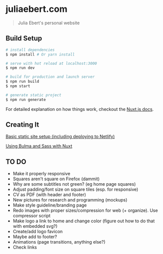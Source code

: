 # juliaebert.com

> Julia Ebert's personal website

## Build Setup

``` bash
# install dependencies
$ npm install # Or yarn install

# serve with hot reload at localhost:3000
$ npm run dev

# build for production and launch server
$ npm run build
$ npm start

# generate static project
$ npm run generate
```

For detailed explanation on how things work, checkout the [Nuxt.js docs](https://github.com/nuxt/nuxt.js).

## Creating It

[Basic static site
setup (including deploying to Netlify)](https://scotch.io/tutorials/build-a-server-side-rendered-vue-app-with-nuxtjs)

[Using Bulma and Sass with Nuxt](https://medium.com/@mlars84/nuxt-bulma-sass-for-beginners-426aba0153ba)

## TO DO

- Make it properly responsive
- Squares aren't square on Firefox (dammit)
- Why are some subtitles not green? (eg home page squares)
- Adjust padding/font size on square tiles (esp. for responsive)
- CV as PDF (with header and footer)
- New pictures for research and programming (mockups)
- Make style guideline/branding page
- Redo images with proper sizes/compression for web (+ organize). Use compressor script
- Make logo a link to home and change color (figure out how to do that with embedded svg?)
- Create/add logo favicon
- Maybe add to footer?
- Animations (page transitions, anything else?)
- Check links